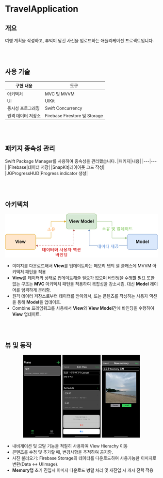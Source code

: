 # TravelApplication

## 개요
여행 계획을 작성하고, 추억이 담긴 사진을 업로드하는 애플리케이션 프로젝트입니다.


<br></br>
## 사용 기술
|구현 내용|도구|
|---|---|
|아키텍처|MVC 및 MVVM|
|UI|UIKit|
|동시성 프로그래밍|Swift Concurrency|
|원격 데이터 저장소|Firebase Firestore 및 Storage|



<br></br>
## 패키지 종속성 관리
Swift Package Manager를 사용하여 종속성을 관리했습니다.
|패키지|내용|
|---|---|
|Firebase|데이터 저장|
|SnapKit|레이아웃 코드 작성|
|JGProgressHUD|Progress indicator 생성|



<br></br>
## 아키텍처
<p align="center">
 <img src="/Document/MVVM.png">
</p>

- 이미지를 다운로드해서 **View**를 업데이트하는 메모리 탭의 셀 클래스에 MVVM 아키텍처 패턴을 적용
- **View**를 데이터와 상태로 업데이트해줄 필요가 없으며 바인딩을 수행할 필요 또한 없는 구조는 **MVC** 아키텍처 패턴을 적용하여 복잡성을 감소시킴. 대신 **Model** 레이어를 엄격하게 분리함.
- 원격 데이터 저장소로부터 데이터를 받아와서, 또는 콘텐츠를 작성하는 사용자 액션을 통해 **Model**을 업데이트.
- Combine 프레임워크를 사용해서 **View**와 **View Model**간에 바인딩을 수행하여 **View** 업데이트.



<br></br>
## 뷰 및 동작
<p align="center">
 <img src="/Document/Simulator Recording.gif" width="25%">
 <img src="/Document/cancel.png" width="25%">
 <img src="/Document/new memory.png" width="25%">
</p>

- 내비게이션 및 모달 기능을 적절히 사용하여 View Hierachy 이동
- 콘텐츠를 수정 및 추가할 때, 변경사항을 추적하여 공지함.
- 사진 불러오기: Firebase Storage의 데이터를 다운로드하여 사용가능한 이미지로 변환(Data <-> UIImage). 
- **Memory**탭 초기 진입시 이미지 다운로드 병렬 처리 및 재진입 시 캐시 전략 적용
